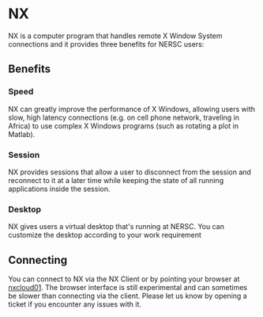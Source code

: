 # NX

NX is a computer program that handles remote X Window System connections and it provides three benefits for NERSC users:

## Benefits

### Speed
 NX can greatly improve the performance of X Windows, allowing users with slow, high latency connections (e.g. on cell phone network, traveling in Africa) to use complex X Windows programs (such as rotating a plot in Matlab). 

### Session

NX provides sessions that allow a user to disconnect from the session and reconnect to it at a later time while keeping the state of all running applications inside the session.
 
### Desktop

NX gives users a virtual desktop that's running at NERSC. You can customize the desktop according to your work requirement 

## Connecting

You can connect to NX via the NX Client or by pointing your browser at [nxcloud01](https://nxcloud01.nersc.gov). The browser interface is still experimental and can sometimes be slower than connecting via the client. Please let us know by opening a ticket if you encounter any issues with it.
